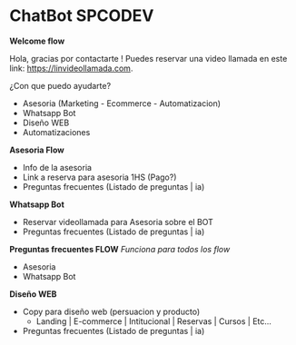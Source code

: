 # ChatBot SPCODEV

**Welcome flow**

Hola, gracias por contactarte !
Puedes reservar una video llamada en este link: https://linvideollamada.com.

¿Con que puedo ayudarte?

- Asesoria (Marketing - Ecommerce - Automatizacion)
- Whatsapp Bot
- Diseño WEB
- Automatizaciones

**Asesoria Flow**

- Info de la asesoria
- Link a reserva para asesoria 1HS (Pago?)
- Preguntas frecuentes (Listado de preguntas | ia)

**Whatsapp Bot**

- Reservar videollamada para Asesoria sobre el BOT
- Preguntas frecuentes (Listado de preguntas | ia)

**Preguntas frecuentes FLOW**
_Funciona para todos los flow_

- Asesoria
- Whatsapp Bot

**Diseño WEB**

- Copy para diseño web (persuacion y producto)
  - Landing | E-commerce | Intitucional | Reservas | Cursos | Etc...
- Preguntas frecuentes (Listado de preguntas | ia)
